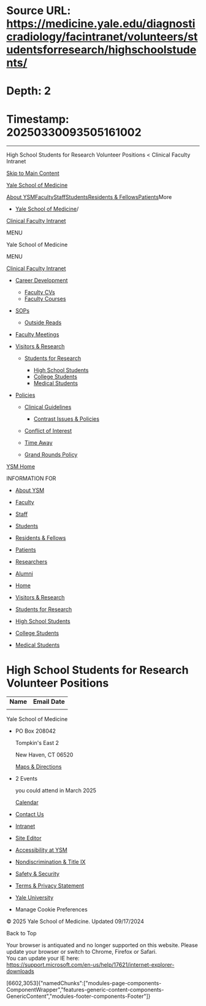 # Source URL: https://medicine.yale.edu/diagnosticradiology/facintranet/volunteers/studentsforresearch/highschoolstudents/
# Depth: 2
# Timestamp: 20250330093505161002

---

High School Students for Research Volunteer Positions < Clinical Faculty Intranet 










[Skip to Main Content](#page-container)

[Yale School of Medicine](/)

[About YSM](/ysm/about/)[Faculty](/ysm/faculty/)[Staff](/ysm/myysm/)[Students](/ysm/edu/)[Residents & Fellows](/ysm/edu/residency-fellowships/)[Patients](https://yalemedicine.org)More

* [Yale School of Medicine](/)/

[Clinical Faculty Intranet](/diagnosticradiology/facintranet) 

MENU

Yale School of Medicine

MENU

[Clinical Faculty Intranet](/diagnosticradiology/facintranet)

* [Career Development](/diagnosticradiology/facintranet/development/)

  + [Faculty CVs](/diagnosticradiology/facintranet/development/cv/)
  + [Faculty Courses](/diagnosticradiology/facintranet/development/courses/)
* [SOPs](/diagnosticradiology/facintranet/sops/)

  + [Outside Reads](/diagnosticradiology/facintranet/sops/outsidereads/)

* [Faculty Meetings](/diagnosticradiology/facintranet/meetings/)
* [Visitors & Research](/diagnosticradiology/facintranet/volunteers/)

  + [Students for Research](/diagnosticradiology/facintranet/volunteers/studentsforresearch/)

    - [High School Students](/diagnosticradiology/facintranet/volunteers/studentsforresearch/highschoolstudents/)
    - [College Students](/diagnosticradiology/facintranet/volunteers/studentsforresearch/collegestundentsresearch/)
    - [Medical Students](/diagnosticradiology/facintranet/volunteers/studentsforresearch/medstudentsforresearch/)

* [Policies](/diagnosticradiology/facintranet/policies/)

  + [Clinical Guidelines](/diagnosticradiology/facintranet/policies/guidelines/)

    - [Contrast Issues & Policies](/diagnosticradiology/facintranet/policies/guidelines/contrast/)
  + [Conflict of Interest](/diagnosticradiology/facintranet/policies/coi/)
  + [Time Away](/diagnosticradiology/facintranet/policies/timeaway/)
  + [Grand Rounds Policy](/diagnosticradiology/facintranet/policies/grandroundsexpenses/)

[YSM Home](/ysm/)

INFORMATION FOR

* [About YSM](/ysm/about/)
* [Faculty](/ysm/faculty/)
* [Staff](/ysm/myysm/)
* [Students](/ysm/edu/)
* [Residents & Fellows](/ysm/edu/residency-fellowships/)
* [Patients](https://yalemedicine.org)
* [Researchers](/ysm/research/)
* [Alumni](/ysm/alumni/)

* [Home](/diagnosticradiology/facintranet/)
* [Visitors & Research](/diagnosticradiology/facintranet/volunteers/)
* [Students for Research](/diagnosticradiology/facintranet/volunteers/studentsforresearch/)

* [High School Students](/diagnosticradiology/facintranet/volunteers/studentsforresearch/highschoolstudents/)
* [College Students](/diagnosticradiology/facintranet/volunteers/studentsforresearch/collegestundentsresearch/)
* [Medical Students](/diagnosticradiology/facintranet/volunteers/studentsforresearch/medstudentsforresearch/)

# High School Students for Research Volunteer Positions

|  |  |
| --- | --- |
| **Name** | **Email Date** |
|  |  |

Yale School of Medicine

* PO Box 208042

  Tompkin's East 2

  New Haven, CT 06520

  [Maps & Directions](https://medicine.yale.edu/maps/)
* 2 Events

  you could attend in March 2025

  [Calendar](https://medicine.yale.edu/calendar/)
* [Contact Us](/bioimaging/contact/)

* [Intranet](/intranet)
* [Site Editor](mailto:ysm.editor@yale.edu)
* [Accessibility at YSM](/accessibility/)
* [Nondiscrimination & Title IX](/myysm/personal-resources/diversity-equity-inclusion/)
* [Safety & Security](/myysm/personal-resources/safety-security-resources/)
* [Terms & Privacy Statement](/ysm/privacy)
* [Yale University](https://yale.edu)
* Manage Cookie Preferences

© 2025 Yale School of Medicine. Updated 09/17/2024

Back to Top

Your browser is antiquated and no longer supported on this website. Please update your browser or switch to Chrome, Firefox or Safari.   
You can update your IE here:   
<https://support.microsoft.com/en-us/help/17621/internet-explorer-downloads>


[6602,3053]{"namedChunks":["modules-page-components-ComponentWrapper","features-generic-content-components-GenericContent","modules-footer-components-Footer"]}